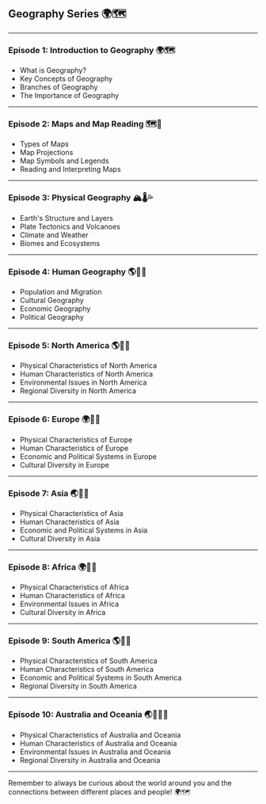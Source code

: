 ## Geography Series 🌍🗺️

---

### Episode 1: Introduction to Geography 🌍🗺️

- What is Geography?
- Key Concepts of Geography
- Branches of Geography
- The Importance of Geography

---

### Episode 2: Maps and Map Reading 🗺️🧭

- Types of Maps
- Map Projections
- Map Symbols and Legends
- Reading and Interpreting Maps

---

### Episode 3: Physical Geography 🏔️🌡️💦

- Earth's Structure and Layers
- Plate Tectonics and Volcanoes
- Climate and Weather
- Biomes and Ecosystems

---

### Episode 4: Human Geography 🌎👥💼

- Population and Migration
- Cultural Geography
- Economic Geography
- Political Geography

---

### Episode 5: North America 🌎🌲🦌

- Physical Characteristics of North America
- Human Characteristics of North America
- Environmental Issues in North America
- Regional Diversity in North America

---

### Episode 6: Europe 🌍🏰🍷

- Physical Characteristics of Europe
- Human Characteristics of Europe
- Economic and Political Systems in Europe
- Cultural Diversity in Europe

---

### Episode 7: Asia 🌏🏯🐼

- Physical Characteristics of Asia
- Human Characteristics of Asia
- Economic and Political Systems in Asia
- Cultural Diversity in Asia

---

### Episode 8: Africa 🌍🦁🌴

- Physical Characteristics of Africa
- Human Characteristics of Africa
- Environmental Issues in Africa
- Cultural Diversity in Africa

---

### Episode 9: South America 🌎🌋🌺

- Physical Characteristics of South America
- Human Characteristics of South America
- Economic and Political Systems in South America
- Regional Diversity in South America

---

### Episode 10: Australia and Oceania 🌏🐨🏊‍♂️

- Physical Characteristics of Australia and Oceania
- Human Characteristics of Australia and Oceania
- Environmental Issues in Australia and Oceania
- Regional Diversity in Australia and Oceania

---

Remember to always be curious about the world around you and the connections between different places and people! 🌍🗺️
